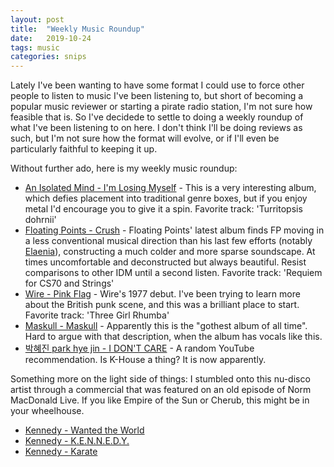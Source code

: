 ```yaml
---
layout: post
title:  "Weekly Music Roundup"
date:   2019-10-24
tags: music
categories: snips
---
```


Lately I've been wanting to have some format I could use to force other people to listen to music I've been listening to, but short of becoming a popular music reviewer or starting a pirate radio station, I'm not sure how feasible that is.
So I've decidede to settle to doing a weekly roundup of what I've been listening to on here.
I don't think I'll be doing reviews as such, but I'm not sure how the format will evolve, or if I'll even be particularly faithful to keeping it up.

Without further ado, here is my weekly music roundup:

* [An Isolated Mind - I'm Losing Myself](https://anisolatedmind.bandcamp.com/album/im-losing-myself) - This is a very interesting album, which defies placement into traditional genre boxes, but if you enjoy metal I'd encourage you to give it a spin. Favorite track: 'Turritopsis dohrnii'
* [Floating Points - Crush](https://floatingpoints.bandcamp.com/album/crush) - Floating Points' latest album finds FP moving in a less conventional musical direction than his last few efforts (notably [Elaenia](https://floatingpoints.bandcamp.com/album/elaenia)), constructing a much colder and more sparse soundscape. At times uncomfortable and deconstructed but always beautiful. Resist comparisons to other IDM until a second listen. Favorite track: 'Requiem for CS70 and Strings'
* [Wire - Pink Flag](https://www.youtube.com/watch?v=1Wi94-JGrtc) - Wire's 1977 debut. I've been trying to learn more about the British punk scene, and this was a brilliant place to start. Favorite track: 'Three Girl Rhumba'
* [Maskull - Maskull](https://www.youtube.com/watch?v=cFSg8xpQN2w) - Apparently this is the "gothest album of all time". Hard to argue with that description, when the album has vocals like this.
* [박혜진 park hye jin - I DON'T CARE](https://www.youtube.com/watch?v=KJ8ysMzL2BE) - A random YouTube recommendation. Is K-House a thing? It is now apparently.

Something more on the light side of things: I stumbled onto this nu-disco artist through a commercial that was featured on an old episode of Norm MacDonald Live. If you like Empire of the Sun or Cherub, this might be in your wheelhouse.

* [Kennedy - Wanted the World](https://www.youtube.com/watch?v=NydLqY9R3zk)
* [Kennedy - K.E.N.N.E.D.Y.](https://www.youtube.com/watch?v=xJuyrvxBgjo)
* [Kennedy - Karate](https://www.youtube.com/watch?v=exrLylxFGUk)

